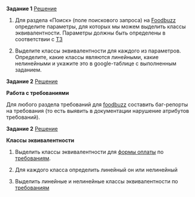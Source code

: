 **Задание 1**   [Решение](https://docs.google.com/spreadsheets/d/1OLOPc8b1n8p47DlsK7N8f-gfHG1gg7e4j-MUKl-ckHI/edit?usp=sharing)

1) Для раздела «Поиск» (поле поискового запроса) на [Foodbuzz](https://test-stand.gb.ru/seminar_stands/foodbuzz/index.html?_ga=2.146087793.417890109.1684060856-132328116.1680087499)    определите параметры, для которых мы можем выделить классы эквивалентности. Параметры должны быть определены в соответствии с [ТЗ](https://docs.google.com/document/d/1-D5HPiVYN1fhEo_eEJVQ1kwkQ_NZd8scymr1YcY1qnA/edit#)

2) Выделите классы эквивалентности для каждого из параметров.
Определите, какие классы являются линейными, какие нелинейными и укажите это в google-таблице с выполненным заданием.

**Задание 2**    [Решение](https://docs.google.com/spreadsheets/d/18U6qgsa-EUQhgZ50AHyw617rcAoDnpZvAO2ntS2WhCU/edit?usp=sharing)

**Работа с требованиями**

Для любого раздела требований для [foodbuzz](https://test-stand.gb.ru/seminar_stands/foodbuzz/index.html)      составить баг-репорты на требования (то есть выявить в документации нарушение атрибутов требований).

**Задание 2**   [Решение](https://docs.google.com/spreadsheets/d/1Uk5GnNXsAUP1fpdfV_XRhd2eYwcMCfZf4Nyrzy7pnKw/edit?usp=sharing)

**Классы эквивалентности**


1) Выделить классы эквивалентности для [формы оплаты](https://test-stand.gb.ru/seminar_stands/payform/index.html) по [требованиям](сhttps://docs.google.com/document/d/1w_yhOU8x9miePJRXe2e-sbAFC0Vy67jsv_e49kBVoEI/edit).

2) Для каждого класса определить линейный он или нелинейный

3) Выделить линейные и нелинейные классы эквивалентности по [требованиям](https://docs.google.com/document/d/11-OVqElQad_hde5sQUtWDSmAP5LS_Bm2WinExOLBtCk/edit)



